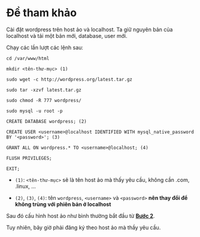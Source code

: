 # Đề tham khảo

Cài đặt wordpress trên host ảo và localhost. Ta giữ nguyên bản của localhost và tải một bản mới, database, user mới.

Chạy các lần lượt các lệnh sau:

```console
cd /var/www/html

mkdir <tên-thư-mục> (1)

sudo wget -c http://wordpress.org/latest.tar.gz

sudo tar -xzvf latest.tar.gz

sudo chmod -R 777 wordpress/

sudo mysql -u root -p

CREATE DATABASE wordpress; (2)

CREATE USER <username>@localhost IDENTIFIED WITH mysql_native_password BY '<password>'; (3)

GRANT ALL ON wordpress.* TO <username>@localhost; (4)

FLUSH PRIVILEGES;

EXIT; 
```

* `(1)`: `<tên-thư-mục>` sẽ là tên host ảo mà thấy yêu cầu, không cần .com, .linux, ...

* `(2)`, `(3)`, `(4)`: tên `wordpress`, `<username>` và `<password>` **nên thay đổi để không trùng với phiên bản ở localhost**

Sau đó cấu hình host ảo như bình thường bắt đầu từ [**Bước 2**](https://github.com/toabaobutchi/open-source/blob/main/LAMPStack_VirtualHost_Wordpress.md#b%C6%B0%E1%BB%9Bc-2-c%E1%BA%A5u-h%C3%ACnh-host-%E1%BA%A3o).

Tuy nhiên, bây giờ phải đăng ký theo host ảo mà thầy yêu cầu.
